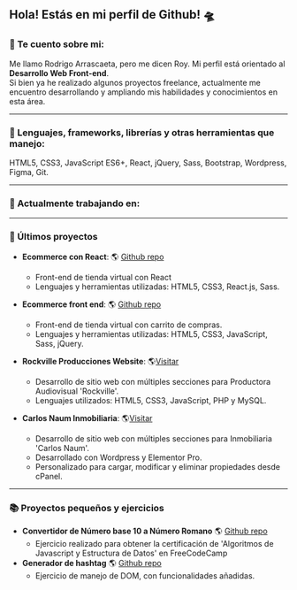 ## Hola! Estás en mi perfil de Github! :flying_saucer:	

### :pushpin:	Te cuento sobre mi:

Me llamo Rodrigo Arrascaeta, pero me dicen Roy. Mi perfil está orientado al **Desarrollo Web Front-end**.  
Si bien ya he realizado algunos proyectos freelance, actualmente me encuentro desarrollando y ampliando mis habilidades y conocimientos en esta área.

---

### :1st_place_medal:	Lenguajes, frameworks, librerías y otras herramientas que manejo:
HTML5, CSS3, JavaScript ES6+, React, jQuery, Sass, Bootstrap, Wordpress, Figma, Git.

---

### 🌱 Actualmente trabajando en:


---

### :briefcase: Últimos proyectos
* **Ecommerce con React**: 🌎 [Github repo](https://github.com/royarrascaeta/ShopArrascaeta "Repositorio de Github")
  + Front-end de tienda virtual con React
  + Lenguajes y herramientas utilizadas: HTML5, CSS3, React.js, Sass.

* **Ecommerce front end**: 🌎 [Github repo](https://github.com/royarrascaeta/ecommerce-front "Repositorio de Github")
  + Front-end de tienda virtual con carrito de compras.
  + Lenguajes y herramientas utilizadas: HTML5, CSS3, JavaScript, Sass, jQuery.

* **Rockville Producciones Website**: 🌎[Visitar](https://www.rockvilleproducciones.com.ar "Rockville Producciones")  
  + Desarrollo de sitio web con múltiples secciones para Productora Audiovisual 'Rockville'.
  + Lenguajes utilizados: HTML5, CSS3, JavaScript, PHP y MySQL.

* **Carlos Naum Inmobiliaria**: 🌎[Visitar](https://www.carlosnauminmobiliaria.com.ar "Carlos Naum Inmobiliaria") 
  + Desarrollo de sitio web con múltiples secciones para Inmobiliaria 'Carlos Naum'.
  + Desarrollado con Wordpress y Elementor Pro.
  + Personalizado para cargar, modificar y eliminar propiedades desde cPanel.

---
### :books:	Proyectos pequeños y ejercicios
* **Convertidor de Número base 10 a Número Romano**  🌎 [Github repo](https://github.com/royarrascaeta/convert-to-roman "Convertidor a romano")
  + Ejercicio realizado para obtener la certificación de 'Algoritmos de Javascript y Estructura de Datos' en FreeCodeCamp
* **Generador de hashtag** 🌎 [Github repo](https://github.com/royarrascaeta/tags-generator "Generador de hashtag")
  + Ejercicio de manejo de DOM, con funcionalidades añadidas.


<!--
**royarrascaeta/royarrascaeta** is a ✨ _special_ ✨ repository because its `README.md` (this file) appears on your GitHub profile.

Here are some ideas to get you started:

- 🔭 I’m currently working on ...
- 🌱 I’m currently learning ...
- 👯 I’m looking to collaborate on ...
- 🤔 I’m looking for help with ...
- 💬 Ask me about ...
- 📫 How to reach me: ...
- 😄 Pronouns: ...
- ⚡ Fun fact: ...
-->
